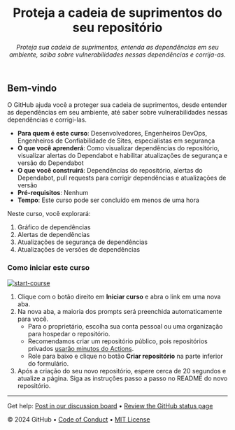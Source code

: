 <header>

<!--
  <<< Author notes: Course header >>>
  Include a 1280×640 image, course title in sentence case, and a concise description in emphasis.
  In your repository settings: enable template repository, add your 1280×640 social image, auto delete head branches.
  Add your open source license, GitHub uses MIT license.
-->

# Proteja a cadeia de suprimentos do seu repositório

_Proteja sua cadeia de suprimentos, entenda as dependências em seu ambiente, saiba sobre vulnerabilidades nessas dependências e corrija-as._

</header>

<!--
  <<< Author notes: Course start >>>
  Include start button, a note about Actions minutes,
  and tell the learner why they should take the course.
-->

## Bem-vindo

O GitHub ajuda você a proteger sua cadeia de suprimentos, desde entender as dependências em seu ambiente, até saber sobre vulnerabilidades nessas dependências e corrigi-las.

- **Para quem é este curso**: Desenvolvedores, Engenheiros DevOps, Engenheiros de Confiabilidade de Sites, especialistas em segurança
- **O que você aprenderá**: Como visualizar dependências do repositório, visualizar alertas do Dependabot e habilitar atualizações de segurança e versão do Dependabot
- **O que você construirá**: Dependências do repositório, alertas do Dependabot, pull requests para corrigir dependências e atualizações de versão
- **Pré-requisitos**: Nenhum
- **Tempo**: Este curso pode ser concluído em menos de uma hora

Neste curso, você explorará:

1. Gráfico de dependências
2. Alertas de dependências
3. Atualizações de segurança de dependências
4. Atualizações de versões de dependências

### Como iniciar este curso

<!-- For start course, run in JavaScript:
'https://github.com/new?' + new URLSearchParams({
  template_owner: 'skills',
  template_name: 'review-pull-requests',
  owner: '@me',
  name: 'skills-review-pull-requests',
  description: 'My clone repository',
  visibility: 'public',
}).toString()
-->

[![start-course](https://user-images.githubusercontent.com/1221423/235727646-4a590299-ffe5-480d-8cd5-8194ea184546.svg)](https://github.com/new?owner=&template_name=secure-repository-supply-chain&template_owner=skills&name=skills-secure-repository-supply-chain&visibility=public)

1. Clique com o botão direito em **Iniciar curso** e abra o link em uma nova aba.
2. Na nova aba, a maioria dos prompts será preenchida automaticamente para você.
   - Para o proprietário, escolha sua conta pessoal ou uma organização para hospedar o repositório.
   - Recomendamos criar um repositório público, pois repositórios privados [usarão minutos do Actions](https://docs.github.com/en/billing/managing-billing-for-github-actions/about-billing-for-github-actions).
   - Role para baixo e clique no botão **Criar repositório** na parte inferior do formulário.
3. Após a criação do seu novo repositório, espere cerca de 20 segundos e atualize a página. Siga as instruções passo a passo no README do novo repositório.

<footer>

<!--
  <<< Author notes: Footer >>>
  Add a link to get support, GitHub status page, code of conduct, license link.
-->

---

Get help: [Post in our discussion board](https://github.com/skills/.github/discussions) &bull; [Review the GitHub status page](https://www.githubstatus.com/)

&copy; 2024 GitHub &bull; [Code of Conduct](https://www.contributor-covenant.org/version/2/1/code_of_conduct/code_of_conduct.md) &bull; [MIT License](https://gh.io/mit)

</footer>
